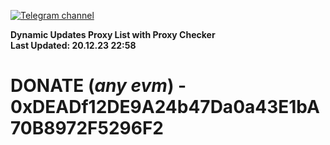[![Telegram channel](https://img.shields.io/endpoint?url=https://runkit.io/damiankrawczyk/telegram-badge/branches/master?url=https://t.me/n4z4v0d)](https://t.me/n4z4v0d) 

**Dynamic Updates Proxy List with Proxy Checker**  
**Last Updated: 20.12.23 22:58**

# DONATE (_any evm_) - 0xDEADf12DE9A24b47Da0a43E1bA70B8972F5296F2
